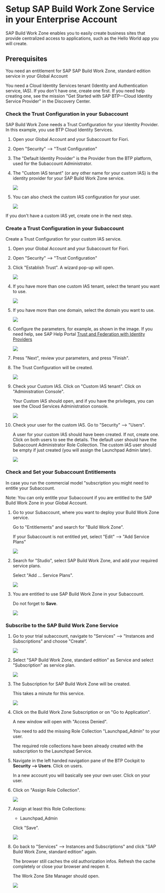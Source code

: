 # Setup SAP Build Work Zone Service in your Enterprise Account

SAP Build Work Zone enables you to easily create business sites that provide centralized access to applications, such as the Hello World app you will create.

## Prerequisites

You need an entitlement for SAP SAP Build Work Zone, standard edition service in your Global Account

You need a Cloud Identity Services tenant (Identity and Authentication service, IAS). If you don't have one, create one first. If you need help creating one, see the mission "Get Started with SAP BTP—Cloud Identity Service Provider" in the Discovery Center.

### Check the Trust Configuration in your Subaccount

SAP Build Work Zone needs a Trust Configuration for your Identity Provider. In this example, you use BTP Cloud Identity Services.

1. Open your Global Account and your Subaccount for Fiori.
2. Open "Security" --> "Trust Configuration"
3. The "Default Identity Provider" is the Provider from the BTP platform, used for the Subaccount Administrator.
4. The "Custom IAS tenant" (or any other name for your custom IAS) is the identity provider for your SAP Build Work Zone service.

    ![](images/2_ea_workz_25_trust_enabled.png)

5. You can also check the custom IAS configuration for your user.

    ![](images/2_ea_workz_27_check_trust_user.png)

If you don't have a custom IAS yet, create one in the next step.

### Create a Trust Configuration in your Subaccount

Create a Trust Configuration for your custom IAS service.

1. Open your Global Account and your Subaccount for Fiori.
2. Open "Security" --> "Trust Configuration"
3. Click "Establish Trust". A wizard pop-up will open.

    ![](images/2_ea_workz_21_establish_trust.png)

4. If you have more than one custom IAS tenant, select the tenant you want to use.

    ![](images/2_ea_workz_22_choose_tenant.png)
   
5. If you have more than one domain, select the domain you want to use.

    ![](images/2_ea_workz_23_choose_domain.png)

6. Configure the parameters, for example, as shown in the image. If you need help, see SAP Help Portal [Trust and Federation with Identity Providers](https://help.sap.com/docs/btp/sap-business-technology-platform/trust-and-federation-with-identity-providers?locale=en-US)

    ![](images/2_ea_workz_24_trust_names.png)

7. Press "Next", review your parameters, and press "Finish".
8. The Trust Configuration will be created.

    ![](images/2_ea_workz_25_trust_enabled.png)

9. Check your Custom IAS. Click on "Custom IAS tenant". Click on "Administration Console".

   Your Custom IAS should open, and if you have the privileges, you can see the Cloud Services Administration console.

    ![](images/2_ea_workz_26_check_trust.png)

10. Check your user for the custom IAS. Go to "Security" --> "Users".

     A user for your custom IAS should have been created. If not, create one. Click on both users to see the details. The default user should have the Subaccount Administrator Role Collection. 
     The custom IAS user should be empty if just created (you will assign the Launchpad Admin later).
    
     ![](images/2_ea_workz_27_check_trust_user.png)

     


### Check and Set your Subaccount Entitlements

In case you run the commercial model "subscription you might need to entitle your Subaccount.

Note: You can only entitle your Subaccount if you are entitled to the SAP Build Work Zone in your Global Account.

1. Go to your Subaccount, where you want to deploy your Build Work Zone service.

    Go to "Entitlements" and search for "Build Work Zone".

    If your Subaccount is not entitled yet, select "Edit" --> "Add Service Plans"

    ![](images/2_ea_bas_01_new.png)

2. Search for "Studio", select SAP Build Work Zone, and add your required service plans.

    Select "Add ... Service Plans".

    ![](images/2_ea_workz_02_new.png)

3. You are entitled to use SAP Build Work Zone in your Subaccount.

    Do not forget to **Save**.

    ![](images/2_ea_workz_03_new.png)


### Subscribe to the SAP Build Work Zone Service



1. Go to your trial subaccount, navigate to "Services" --> "Instances and Subscriptions" and choose "Create".

    ![](images/2_ea_bas_04_create.png)

2. Select "SAP Build Work Zone, standard edition" as Service and select "Subscription" as service plan.

    ![](images/2_ea_workz_04_create.png)


3. The Subscription for SAP Build Work Zone will be created.

    This takes a minute for this service.

    ![](images/2_ea_workz_05_create.png)

4. Click on the Build Work Zone Subscription or on "Go to Application". 

    A new window will open with "Access Denied".

    You need to add the missing Role Collection "Launchpad_Admin" to your user. 

    The required role collections have been already created with the subscription to the Launchpad Service.

5. Navigate in the left handed navigation pane of the BTP Cockpit to **Security --> Users**. Click on users.

    In a new account you will basically see your own user. Click on your user. 

6. Click on "Assign Role Collection".

    ![](images/2_ea_workz_06_assign.png)

7. Assign at least this Role Collections:

    - Launchpad_Admin

    Click "Save".

    ![](images/2_ea_workz_07_assign_2.png)

8. Go back to "Services" --> Instances and Subscriptions" and click "SAP Build Work Zone, standard edition" again. 

    The browser still caches the old authorization infos. Refresh the cache completely or close your browser and reopen it.

    The Work Zone Site Manager should open.  

    ![](images/2_ea_workz_08_siteman.png)

